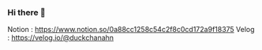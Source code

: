 

### Hi there 👋

Notion : https://www.notion.so/0a88cc1258c54c2f8c0cd172a9f18375
Velog : https://velog.io/@duckchanahn

<!--
**duckchanahn/duckchanahn** is a ✨ _special_ ✨ repository because its `README.md` (this file) appears on your GitHub profile.
